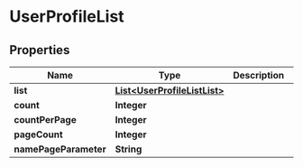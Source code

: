 # UserProfileList

## Properties
Name | Type | Description | Notes
------------ | ------------- | ------------- | -------------
**list** | [**List&lt;UserProfileListList&gt;**](UserProfileListList.md) |  |  [optional]
**count** | **Integer** |  |  [optional]
**countPerPage** | **Integer** |  |  [optional]
**pageCount** | **Integer** |  |  [optional]
**namePageParameter** | **String** |  |  [optional]

